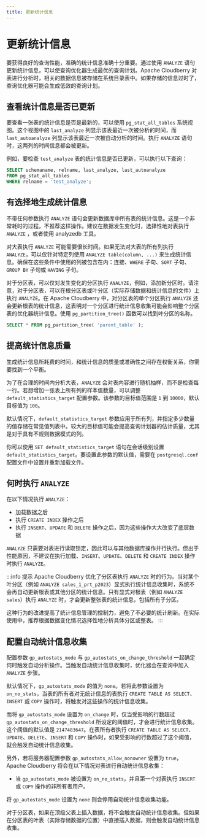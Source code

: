 ```yaml
---
title: 更新统计信息
---
```


# 更新统计信息

要获得良好的查询性能，准确的统计信息准确十分重要。通过使用 `ANALYZE` 语句更新统计信息，可以使查询优化器生成最优的查询计划。Apache Cloudberry 对表进行分析时，相关的数据信息被存储在系统目录表中。如果存储的信息过时了，查询优化器可能会生成低效的查询计划。

## 查看统计信息是否已更新

要查看一张表的统计信息是否是最新的，可以使用 `pg_stat_all_tables` 系统视图。这个视图中的 `last_analyze` 列显示该表最近一次被分析的时间，而 `last_autoanalyze` 列显示该表最近一次被自动分析的时间。执行  `ANALYZE` 语句时，这两列的时间信息都会被更新。

例如，要检查 `test_analyze` 表的统计信息是否已更新，可以执行以下查询：

```sql
SELECT schemaname, relname, last_analyze, last_autoanalyze 
FROM pg_stat_all_tables 
WHERE relname = 'test_analyze';
```

## 有选择地生成统计信息

不带任何参数执行 `ANALYZE` 语句会更新数据库中所有表的统计信息。这是一个非常耗时的过程，不推荐这样操作。建议在数据发生变化时，选择性地对表执行 `ANALYZE` ，或者使用 analyzedb 工具。

对大表执行 `ANALYZE` 可能需要很长时间。如果无法对大表的所有列执行 `ANALYZE`，可以仅针对特定列使用  `ANALYZE table(column, ...)` 来生成统计信息。确保在这些条件中使用的列被包含在内：连接、`WHERE` 子句、`SORT` 子句、`GROUP BY` 子句或 `HAVING` 子句。

对于分区表，可以仅对发生变化的分区执行 `ANALYZE`，例如，添加新分区时。请注意，对于分区表，可以在根分区表或叶分区（实际存储数据和统计信息的文件）上执行 `ANALYZE`。在 Apache Cloudberry 中，对分区表的单个分区执行 `ANALYZE` 还会更新根表的统计信息，这表明对一个分区进行统计信息收集可能会影响整个分区表的优化器统计信息。使用 `pg_partition_tree()` 函数可以找到叶分区的名称。

```sql
SELECT * FROM pg_partition_tree( 'parent_table' );
```

## 提高统计信息质量

生成统计信息所耗费的时间，和统计信息的质量或准确性之间存在权衡关系，你需要找到一个平衡。

为了在合理的时间内分析大表，`ANALYZE` 会对表内容进行随机抽样，而不是检查每一行。若想增加一张表上所有列的样本值数量，可以调整 `default_statistics_target` 配置参数。该参数的目标值范围是 `1` 到 `10000`，默认目标值为 `100`。

默认情况下，`default_statistics_target` 参数应用于所有列，并指定多少数量的值存储在常见值列表中。较大的目标值可能会提高查询计划器的估计质量，尤其是对于具有不规则数据模式的列。

你可以使用 `SET default_statistics_target` 语句在会话级别设置 `default_statistics_target`。要设置此参数的默认值，需要在 `postgresql.conf` 配置文件中设置并重新加载文件。

## 何时执行 `ANALYZE`

在以下情况执行 `ANALYZE`：

- 加载数据之后
- 执行 `CREATE INDEX` 操作之后
- 执行 `INSERT`、`UPDATE` 和 `DELETE` 操作之后，因为这些操作大大改变了底层数据

`ANALYZE` 只需要对表进行读取锁定，因此可以与其他数据库操作并行执行。但出于性能原因，不建议在执行加载、`INSERT`、`UPDATE`、`DELETE` 和 `CREATE INDEX` 操作时执行 `ANALYZE`。

:::info 提示
Apache Cloudberry 优化了分区表执行 `ANALYZE` 时的行为。当对某个叶分区（例如 `ANALYZE sales_1_prt_p2023`）显式执行统计信息收集时，系统不会再自动更新根表或其他分区的统计信息。只有显式对根表（例如 `ANALYZE sales`）执行 `ANALYZE` 时，才会更新整张表的统计信息，包括所有子分区。

这种行为的改进提高了统计信息管理的控制力，避免了不必要的统计刷新。在实际使用中，推荐根据数据变化情况选择性地分析具体分区或整表。
:::

## 配置自动统计信息收集

配置参数 `gp_autostats_mode` 与 `gp_autostats_on_change_threshold` 一起确定何时触发自动分析操作。当触发自动统计信息收集时，优化器会在查询中加入 `ANALYZE` 步骤。

默认情况下，`gp_autostats_mode` 的值为 `none`。若将此参数设置为 `on_no_stats`，当表的所有者对无统计信息的表执行 `CREATE TABLE AS SELECT`、`INSERT` 或 `COPY` 操作时，将触发对这些操作的统计信息收集。

而将 `gp_autostats_mode` 设置为 `on_change` 时，仅当受影响的行数超过 `gp_autostats_on_change_threshold` 所设定的阈值时，才会进行统计信息收集。这个阈值的默认值是 `2147483647`。在表所有者执行 `CREATE TABLE AS SELECT`、`UPDATE`、`DELETE`、`INSERT` 和 `COPY` 操作时，如果受影响的行数超过了这个阈值，就会触发自动统计信息收集。

另外，若将服务器配置参数 `gp_autostats_allow_nonowner` 设置为 `true`，Apache Cloudberry 将会在以下情况对表进行自动统计信息收集：

- 当 `gp_autostats_mode` 被设置为 `on_no_stats`，并且第一个对表执行 `INSERT` 或 `COPY` 操作的非所有者用户。

将 `gp_autostats_mode` 设置为 `none` 则会停用自动统计信息收集功能。

对于分区表，如果在顶级父表上插入数据，将不会触发自动统计信息收集。但如果在分区表的叶表（实际存储数据的位置）中直接插入数据，则会触发自动统计信息收集。

